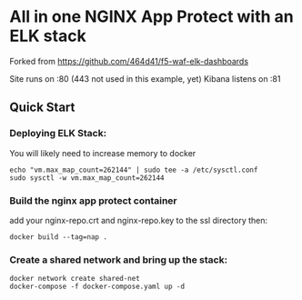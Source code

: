 # All in one NGINX App Protect with an ELK stack
Forked from <https://github.com/464d41/f5-waf-elk-dashboards>

Site runs on :80 (443 not used in this example, yet)
Kibana listens on :81

## Quick Start
### Deploying ELK Stack:

You will likely need to increase memory to docker
```
echo "vm.max_map_count=262144" | sudo tee -a /etc/sysctl.conf
sudo sysctl -w vm.max_map_count=262144
```

### Build the nginx app protect container
add your nginx-repo.crt and nginx-repo.key to the ssl directory then:
```
docker build --tag=nap .
```

### Create a shared network and bring up the stack:
```
docker network create shared-net
docker-compose -f docker-compose.yaml up -d
```

